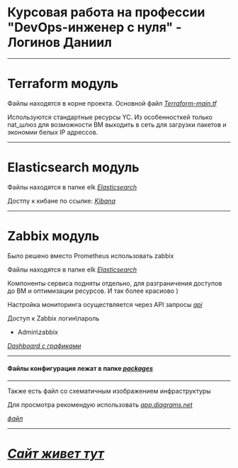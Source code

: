 Курсовая работа на профессии "DevOps-инженер с нуля" - Логинов Даниил
===============
---
Terraform модуль
===
Файлы находятся в корне проекта. Основной файл *[Terraform-main.tf](https://github.com/Loginochka/Coursework-DevOps/blob/main/Terraform-main.tf)*

Используются стандартные ресурсы YC. Из особенносткей только nat_шлюз для возможности ВМ выходить в сеть для загрузки пакетов и экономии белых IP адрессов.

---
Elasticsearch модуль
==
Файлы находятся в папке elk *[Elasticsearch](https://github.com/Loginochka/Coursework-DevOps/tree/main/ansible/elk)*

Достпу к кибане по ссылке: *[Kibana](http://62.84.114.252:5601/app/observability/overview?rangeFrom=now-1d&rangeTo=now)*

---
Zabbix модуль
===
Было решено вместо Prometheus использовать zabbix

Файлы находятся в папке elk *[Elasticsearch](https://github.com/Loginochka/Coursework-DevOps/tree/main/zabbix)*

Компоненты сервиса подняты отдельно, для разграничения доступов до ВМ и оптимизации ресурсов. И так более красиово )

Настройка мониторинга осуществляется через API запросы *[api](https://github.com/Loginochka/Coursework-DevOps/tree/main/ansible/api)*

Доступ к Zabbix логин\пароль 
+ Admin\zabbix

*[Dashboard с графиками](http://158.160.113.248/zabbix.php?action=dashboard.view)*

---

#### Файлы конфигурация лежат в папке *[packages](https://github.com/Loginochka/Coursework-DevOps/tree/main/packages)*

---

Также есть файл со схематичным изображением инфраструктуры 

Для просмотра рекомендую использовать *[app.diagrams.net](https://app.diagrams.net/)*

*[файл](https://github.com/Loginochka/Coursework-DevOps/blob/main/%D0%9A%D1%83%D1%80%D1%81%D0%BE%D0%B2%D0%B0%D1%8F.drawio)*

---

*[Сайт живет тут](http://158.160.145.200)*
===